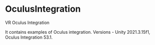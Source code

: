 # OculusIntegration
VR Oculus Integration


It contains examples of Oculus integration.
Versions - Unity 2021.3.15f1, Oculus Integration 53.1.
